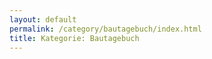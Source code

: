 ```yaml
---
layout: default
permalink: /category/bautagebuch/index.html 
title: Kategorie: Bautagebuch
---
```


